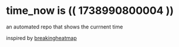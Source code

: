 # time_now is (( 1738990800004 ))

an automated repo that shows the currnent time

inspired by [breakingheatmap](https://github.com/breakingheatmap/breakingheatmap)
